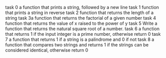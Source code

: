 task 0 a function that prints a string, followed by a new line
task 1 function that prints a string in reverse
task 2  function that returns the length of a string
task 3a function that returns the factorial of a given number
task 4 function that returns the value of x raised to the power of y
task 5 Write a function that returns the natural square root of a number.
task 6 a function that returns 1 if the input integer is a prime number, otherwise return 0
task 7 a function that returns 1 if a string is a palindrome and 0 if not
task 8 a function that compares two strings and returns 1 if the strings can be considered identical, otherwise return 0